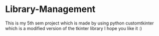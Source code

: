 # Library-Management
This is my 5th sem project which is made by using python customtkinter which is a modified version of the tkinter library
I hope you like it :)
